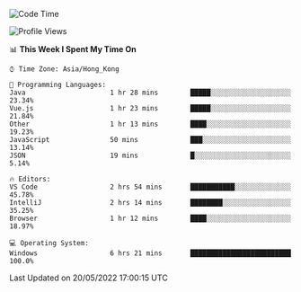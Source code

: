 <!--START_SECTION:waka-->
![Code Time](http://img.shields.io/badge/Code%20Time-0%20secs-blue)

![Profile Views](http://img.shields.io/badge/Profile%20Views-626-blue)

📊 **This Week I Spent My Time On** 

```text
⌚︎ Time Zone: Asia/Hong_Kong

💬 Programming Languages: 
Java                     1 hr 28 mins        █████░░░░░░░░░░░░░░░░░░░░   23.34% 
Vue.js                   1 hr 23 mins        █████░░░░░░░░░░░░░░░░░░░░   21.84% 
Other                    1 hr 13 mins        ████░░░░░░░░░░░░░░░░░░░░░   19.23% 
JavaScript               50 mins             ███░░░░░░░░░░░░░░░░░░░░░░   13.14% 
JSON                     19 mins             █░░░░░░░░░░░░░░░░░░░░░░░░   5.14%

🔥 Editors: 
VS Code                  2 hrs 54 mins       ███████████░░░░░░░░░░░░░░   45.78% 
IntelliJ                 2 hrs 14 mins       ████████░░░░░░░░░░░░░░░░░   35.25% 
Browser                  1 hr 12 mins        ████░░░░░░░░░░░░░░░░░░░░░   18.97%

💻 Operating System: 
Windows                  6 hrs 21 mins       █████████████████████████   100.0%

```


 Last Updated on 20/05/2022 17:00:15 UTC
<!--END_SECTION:waka-->
